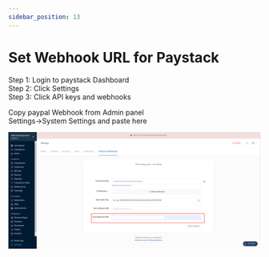 ```yaml
---
sidebar_position: 13
---
```


# Set Webhook URL for Paystack

Step 1: Login to paystack Dashboard  
Step 2: Click Settings  
Step 3: Click API keys and webhooks

Copy paypal Webhook from Admin panel  
Settings->System Settings and paste here

![Paystack Step 1](</images/panel/paystack(step1).png>)

